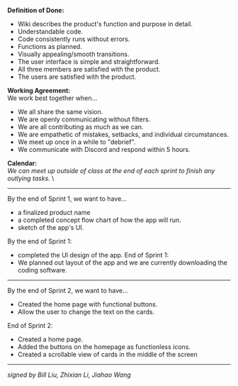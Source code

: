 **Definition of Done:**
- Wiki describes the product's function and purpose in detail.
- Understandable code.
- Code consistently runs without errors.
- Functions as planned.
- Visually appealing/smooth transitions.
- The user interface is simple and straightforward.
- All three members are satisfied with the product.
- The users are satisfied with the product.

**Working Agreement:** \
We work best together when...
- We all share the same vision.
- We are openly communicating without filters. 
- We are all contributing as much as we can.
- We are empathetic of mistakes, setbacks, and individual circumstances.
- We meet up once in a while to "debrief".
- We communicate with Discord and respond within 5 hours.

**Calendar:** \
_*We can meet up outside of class at the end of each sprint to finish any outlying tasks.*_ \

---------------------------------------------------------------------------------------------------------

By the end of Sprint 1, we want to have...
- a finalized product name
- a completed concept flow chart of how the app will run.
- sketch of the app's UI.

By the end of Sprint 1:
- completed the UI design of the app.
End of Sprint 1:
- We planned out layout of the app and we are currently downloading the coding software.

---------------------------------------------------------------------------------------------------------

By the end of Sprint 2, we want to have...
- Created the home page with functional buttons.
- Allow the user to change the text on the cards.

End of Sprint 2:
- Created a home page.
- Added the buttons on the homepage as functionless icons.
- Created a scrollable view of cards in the middle of the screen

---------------------------------------------------------------------------------------------------------

_signed by Bill Liu, Zhixian Li, Jiahao Wang_